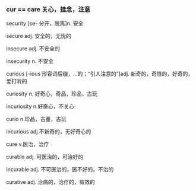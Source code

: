 ### cur == care 关心，挂念，注意

security [se- 分开，脱离]n. 安全

secure adj. 安全的，无忧的

insecure adj. 不安全的

insecurity n. 不安全

curious [-ious 形容词后缀，...的；“引人注意的”]adj. 新奇的，奇怪的，好奇的，爱打听的

curiosity n. 好奇心，奇品，珍品，古玩

incuriosity n.好奇心，不关心

curio n.珍品，古董，古玩

incurious adj.不新奇的，无好奇心的

cure v.医治，治疗

curable adj. 可医治的，可治好的

incurable adj. 不可医治的，医不好的，不治的

curative adj. 治病的，治疗的，有效的

